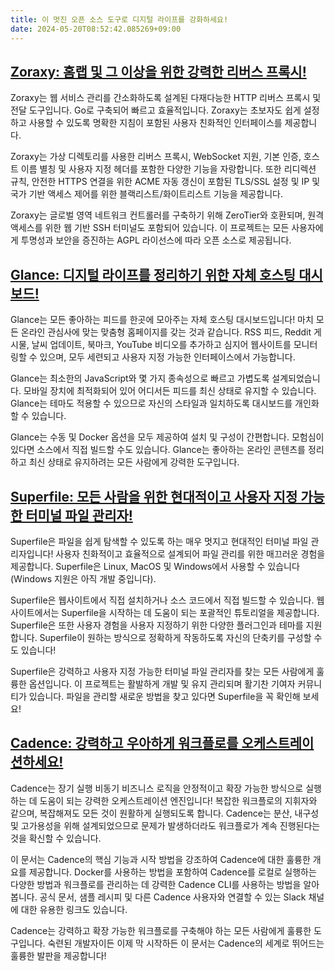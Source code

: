 ```yaml
---
title: 이 멋진 오픈 소스 도구로 디지털 라이프를 강화하세요!
date: 2024-05-20T08:52:42.085269+09:00
---
```


## [Zoraxy: 홈랩 및 그 이상을 위한 강력한 리버스 프록시!](https://github.com/tobychui/zoraxy)

Zoraxy는 웹 서비스 관리를 간소화하도록 설계된 다재다능한 HTTP 리버스 프록시 및 전달 도구입니다. Go로 구축되어 빠르고 효율적입니다. Zoraxy는 초보자도 쉽게 설정하고 사용할 수 있도록 명확한 지침이 포함된 사용자 친화적인 인터페이스를 제공합니다.

Zoraxy는 가상 디렉토리를 사용한 리버스 프록시, WebSocket 지원, 기본 인증, 호스트 이름 별칭 및 사용자 지정 헤더를 포함한 다양한 기능을 자랑합니다. 또한 리디렉션 규칙, 안전한 HTTPS 연결을 위한 ACME 자동 갱신이 포함된 TLS/SSL 설정 및 IP 및 국가 기반 액세스 제어를 위한 블랙리스트/화이트리스트 기능을 제공합니다.

Zoraxy는 글로벌 영역 네트워크 컨트롤러를 구축하기 위해 ZeroTier와 호환되며, 원격 액세스를 위한 웹 기반 SSH 터미널도 포함되어 있습니다. 이 프로젝트는 모든 사용자에게 투명성과 보안을 증진하는 AGPL 라이선스에 따라 오픈 소스로 제공됩니다.

## [Glance: 디지털 라이프를 정리하기 위한 자체 호스팅 대시보드!](https://github.com/glanceapp/glance)

Glance는 모든 좋아하는 피드를 한곳에 모아주는 자체 호스팅 대시보드입니다! 마치 모든 온라인 관심사에 맞는 맞춤형 홈페이지를 갖는 것과 같습니다. RSS 피드, Reddit 게시물, 날씨 업데이트, 북마크, YouTube 비디오를 추가하고 심지어 웹사이트를 모니터링할 수 있으며, 모두 세련되고 사용자 지정 가능한 인터페이스에서 가능합니다.

Glance는 최소한의 JavaScript와 몇 가지 종속성으로 빠르고 가볍도록 설계되었습니다. 모바일 장치에 최적화되어 있어 어디서든 피드를 최신 상태로 유지할 수 있습니다. Glance는 테마도 적용할 수 있으므로 자신의 스타일과 일치하도록 대시보드를 개인화할 수 있습니다.

Glance는 수동 및 Docker 옵션을 모두 제공하여 설치 및 구성이 간편합니다. 모험심이 있다면 소스에서 직접 빌드할 수도 있습니다. Glance는 좋아하는 온라인 콘텐츠를 정리하고 최신 상태로 유지하려는 모든 사람에게 강력한 도구입니다.

## [Superfile: 모든 사람을 위한 현대적이고 사용자 지정 가능한 터미널 파일 관리자!](https://github.com/yorukot/superfile)

Superfile은 파일을 쉽게 탐색할 수 있도록 하는 매우 멋지고 현대적인 터미널 파일 관리자입니다! 사용자 친화적이고 효율적으로 설계되어 파일 관리를 위한 매끄러운 경험을 제공합니다. Superfile은 Linux, MacOS 및 Windows에서 사용할 수 있습니다(Windows 지원은 아직 개발 중입니다).

Superfile은 웹사이트에서 직접 설치하거나 소스 코드에서 직접 빌드할 수 있습니다. 웹사이트에서는 Superfile을 시작하는 데 도움이 되는 포괄적인 튜토리얼을 제공합니다. Superfile은 또한 사용자 경험을 사용자 지정하기 위한 다양한 플러그인과 테마를 지원합니다. Superfile이 원하는 방식으로 정확하게 작동하도록 자신의 단축키를 구성할 수도 있습니다!

Superfile은 강력하고 사용자 지정 가능한 터미널 파일 관리자를 찾는 모든 사람에게 훌륭한 옵션입니다. 이 프로젝트는 활발하게 개발 및 유지 관리되며 활기찬 기여자 커뮤니티가 있습니다. 파일을 관리할 새로운 방법을 찾고 있다면 Superfile을 꼭 확인해 보세요!

## [Cadence: 강력하고 우아하게 워크플로를 오케스트레이션하세요!](https://github.com/uber/cadence)

Cadence는 장기 실행 비동기 비즈니스 로직을 안정적이고 확장 가능한 방식으로 실행하는 데 도움이 되는 강력한 오케스트레이션 엔진입니다! 복잡한 워크플로의 지휘자와 같으며, 복잡해져도 모든 것이 원활하게 실행되도록 합니다. Cadence는 분산, 내구성 및 고가용성을 위해 설계되었으므로 문제가 발생하더라도 워크플로가 계속 진행된다는 것을 확신할 수 있습니다.

이 문서는 Cadence의 핵심 기능과 시작 방법을 강조하여 Cadence에 대한 훌륭한 개요를 제공합니다. Docker를 사용하는 방법을 포함하여 Cadence를 로컬로 실행하는 다양한 방법과 워크플로를 관리하는 데 강력한 Cadence CLI를 사용하는 방법을 알아봅니다. 공식 문서, 샘플 레시피 및 다른 Cadence 사용자와 연결할 수 있는 Slack 채널에 대한 유용한 링크도 있습니다.

Cadence는 강력하고 확장 가능한 워크플로를 구축해야 하는 모든 사람에게 훌륭한 도구입니다. 숙련된 개발자이든 이제 막 시작하든 이 문서는 Cadence의 세계로 뛰어드는 훌륭한 발판을 제공합니다!